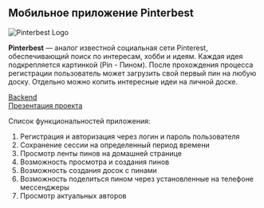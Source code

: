 ## Мобильное приложение Pinterbest

![Pinterbest Logo](https://i.ibb.co/c6R5j7V/image.png)


**Pinterbest** — аналог известной социальная сети Pinterest, обеспечивающий поиск по интересам,
хобби и идеям. Каждая идея подкрепляется картинкой (Pin - Пином). После прохождения процесса
регистрации пользователь может загрузить свой первый пин на любую доску.
Отдельно можно копить интересные идеи на личной доске.

[Backend](https://pinterbest.ru/)  
[Презентация проекта](https://drive.google.com/file/d/1GQgt-A-vfQjNgSGMFK1nLWyGBncvlXfS/view?usp=sharing)

Список функциональностей приложения:
1. Регистрация и авторизация через логин и пароль пользователя
2. Сохранение сессии на определенный период времени
3. Просмотр ленты пинов на домашней странице
4. Возможность просмотра и создания пинов
5. Возможность создания досок с пинами
6. Возможность поделиться пином через установленные на телефоне мессенджеры
7. Просмотр актуальных авторов
